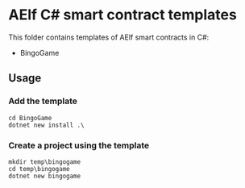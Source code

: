 # AElf C# smart contract templates

This folder contains templates of AElf smart contracts in C#:
- BingoGame

## Usage

### Add the template

```
cd BingoGame
dotnet new install .\
```

### Create a project using the template
```
mkdir temp\bingogame
cd temp\bingogame
dotnet new bingogame
```
